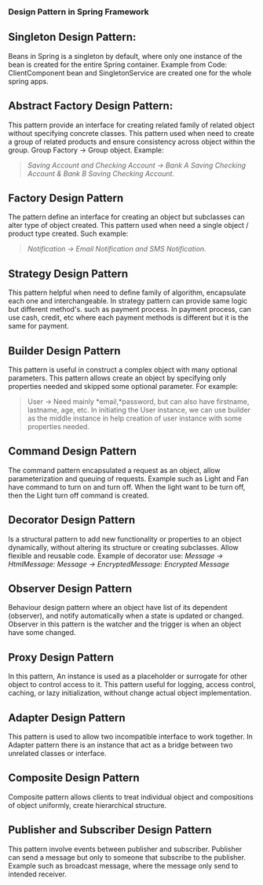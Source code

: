 ### Design Pattern in Spring Framework

## Singleton Design Pattern:
Beans in Spring is a singleton by default, where only one instance of the bean is created for the entire Spring container. Example from Code: ClientComponent bean and SingletonService are created one for the whole spring apps.

## Abstract Factory Design Pattern:
This pattern provide an interface for creating related family of related object without specifying concrete classes. This pattern used when need to create a group of related products and ensure consistency across object within the group. Group Factory -> Group object. Example: 
> _Saving Account and Checking Account -> Bank A Saving Checking Account & Bank B Saving Checking Account._


## Factory Design Pattern
The pattern define an interface for creating an object but subclasses can alter type of object created. This pattern used when need a single object / product type created. Such example: 
> _Notification -> Email Notification and SMS Notification._

## Strategy Design Pattern
This pattern helpful when need to define family of algorithm, encapsulate each one and interchangeable. In strategy pattern can provide same logic but different method's. such as payment process. In payment process, can use cash, credit, etc where each payment methods is different but it is the same for payment.

## Builder Design Pattern
This pattern is useful in construct a complex object with many optional parameters. This pattern allows create an object by specifying only properties needed and skipped some optional parameter. 
For example: 
> User -> Need mainly *email,*password, but can also have firstname, lastname, age, etc. In initiating the User instance, we can use builder as the middle instance in help creation of user instance with some properties needed.

## Command Design Pattern
The command pattern encapsulated a request as an object, allow parameterization and queuing of requests. Example such as Light and Fan have command to turn on and turn off. When the light want to be turn off, then the Light turn off command is created.

## Decorator Design Pattern
Is a structural pattern to add new functionality or properties to an object dynamically, without altering its structure or creating subclasses. Allow flexible and reusable code.
Example of decorator use: _Message -> HtmlMessage: <html> Message </html> -> EncryptedMessage: Encrypted <html> Message </html>_

## Observer Design Pattern
Behaviour design pattern where an object have list of its dependent (observer), and notify automatically when a state is updated or changed. Observer in this pattern is the watcher and the trigger is when an object have some changed.

## Proxy Design Pattern
In this pattern, An instance is used as a placeholder or surrogate for other object to control access to it. This pattern useful for logging, access control, caching, or lazy initialization, without change actual object implementation.

## Adapter Design Pattern
This pattern is used to allow two incompatible interface to work together. In Adapter pattern there is an instance that act as a bridge between two unrelated classes or interface.

## Composite Design Pattern
Composite pattern allows clients to treat individual object and compositions of object uniformly, create hierarchical structure.

## Publisher and Subscriber Design Pattern
This pattern involve events between publisher and subscriber. Publisher can send a message but only to someone that subscribe to the publisher. Example such as broadcast message, where the message only send to intended receiver.
